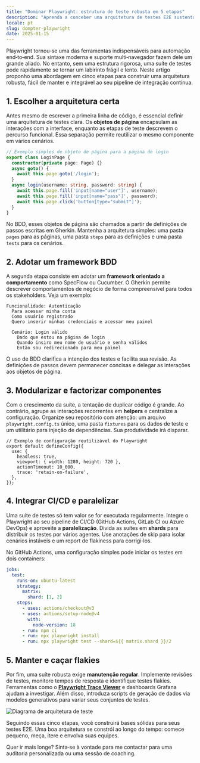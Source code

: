 ```yaml
---
title: "Dominar Playwright: estrutura de teste robusta em 5 etapas"
description: "Aprenda a conceber uma arquitetura de testes E2E sustentável com Playwright e SpecFlow seguindo estas cinco etapas-chave."
locale: pt
slug: dompter-playwright
date: 2025-01-15
---
```


Playwright tornou‑se uma das ferramentas indispensáveis para automação end‑to‑end. Sua sintaxe
moderna e suporte multi‑navegador fazem dele um grande aliado. No entanto, sem uma estrutura
rigorosa, uma suíte de testes pode rapidamente se tornar um labirinto frágil e lento. Neste artigo
proponho uma abordagem em cinco etapas para construir uma arquitetura robusta, fácil de manter e
integrável ao seu pipeline de integração contínua.

## 1. Escolher a arquitetura certa

Antes mesmo de escrever a primeira linha de código, é essencial definir uma arquitetura de testes
clara. Os **objetos de página** encapsulam as interações com a interface, enquanto as etapas de
teste descrevem o percurso funcional. Essa separação permite reutilizar o mesmo componente em
vários cenários.

```ts
// Exemplo simples de objeto de página para a página de login
export class LoginPage {
  constructor(private page: Page) {}
  async goto() {
    await this.page.goto('/login');
  }
  async login(username: string, password: string) {
    await this.page.fill('input[name="user"]', username);
    await this.page.fill('input[name="pass"]', password);
    await this.page.click('button[type="submit"]');
  }
}
```

No BDD, esses objetos de página são chamados a partir de definições de passos escritas em Gherkin.
Mantenha a arquitetura simples: uma pasta `pages` para as páginas, uma pasta `steps` para as
definições e uma pasta `tests` para os cenários.

## 2. Adotar um framework BDD

A segunda etapa consiste em adotar um **framework orientado a comportamento** como SpecFlow ou
Cucumber. O Gherkin permite descrever comportamentos de negócio de forma compreensível para todos
os stakeholders. Veja um exemplo:

```gherkin
Funcionalidade: Autenticação
  Para acessar minha conta
  Como usuário registrado
  Quero inserir minhas credenciais e acessar meu painel

  Cenário: Login válido
    Dado que estou na página de login
    Quando insiro meu nome de usuário e senha válidos
    Então sou redirecionado para meu painel
```

O uso de BDD clarifica a intenção dos testes e facilita sua revisão. As definições de passos devem
permanecer concisas e delegar as interações aos objetos de página.

## 3. Modularizar e factorizar componentes

Com o crescimento da suíte, a tentação de duplicar código é grande. Ao contrário, agrupe as
interações recorrentes em **helpers** e centralize a configuração. Organize seu repositório com
atenção: um arquivo `playwright.config.ts` único, uma pasta `fixtures` para os dados de teste e um
utilitário para injeção de dependências. Sua produtividade irá disparar.

```
// Exemplo de configuração reutilizável do Playwright
export default defineConfig({
  use: {
    headless: true,
    viewport: { width: 1280, height: 720 },
    actionTimeout: 10_000,
    trace: 'retain-on-failure',
  },
});
```

## 4. Integrar CI/CD e paralelizar

Uma suíte de testes só tem valor se for executada regularmente. Integre o Playwright ao seu
pipeline de CI/CD (GitHub Actions, GitLab CI ou Azure DevOps) e aproveite a **paralelização**.
Divida as suítes em **shards** para distribuir os testes por vários agentes. Use anotações de skip
para isolar cenários instáveis e um report de flakiness para corrigi‑los.

No GitHub Actions, uma configuração simples pode iniciar os testes em dois containers:

```yaml
jobs:
  test:
    runs-on: ubuntu-latest
    strategy:
      matrix:
        shard: [1, 2]
    steps:
      - uses: actions/checkout@v3
      - uses: actions/setup-node@v4
        with:
          node-version: 18
      - run: npm ci
      - run: npx playwright install
      - run: npx playwright test --shard=${{ matrix.shard }}/2
```

## 5. Manter e caçar flakies

Por fim, uma suíte robusta exige **manutenção regular**. Implemente revisões de testes,
monitore tempos de resposta e identifique testes flakies. Ferramentas como o [**Playwright Trace
Viewer**](https://playwright.dev/docs/trace-viewer) e dashboards Grafana ajudam a investigar.
Além disso, introduza scripts de geração de dados via modelos generativos para variar seus
conjuntos de testes.

![Diagrama de arquitetura de teste](/images/placeholder_light_gray_block.png)

Seguindo essas cinco etapas, você construirá bases sólidas para seus testes E2E. Uma boa arquitetura
se constrói ao longo do tempo: comece pequeno, meça, itere e envolva suas equipes.

Quer ir mais longe? Sinta‑se à vontade para me contactar para uma auditoria personalizada ou uma
sessão de coaching.